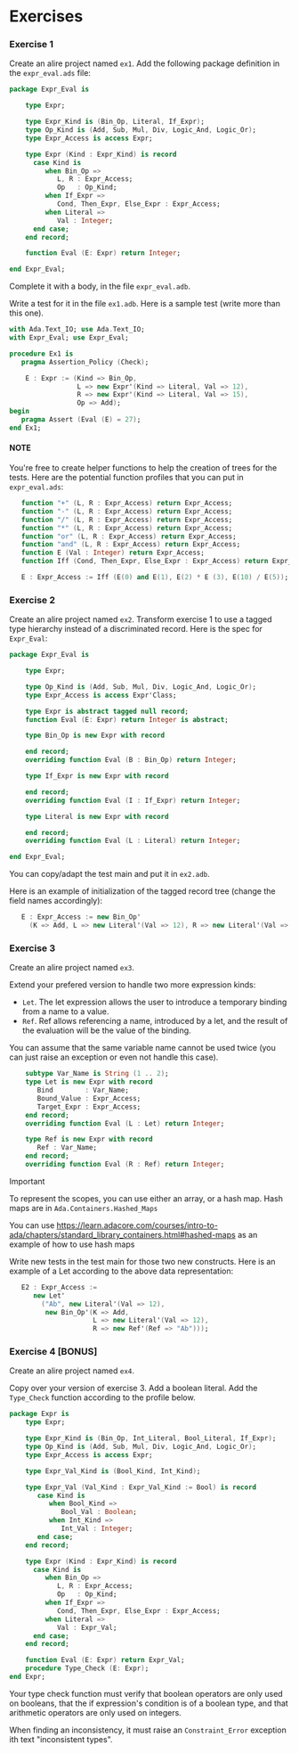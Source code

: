 Exercises
=========

### Exercise 1

Create an alire project named `ex1`. Add the following package definition in
the `expr_eval.ads` file:

```ada
package Expr_Eval is

    type Expr;

    type Expr_Kind is (Bin_Op, Literal, If_Expr);
    type Op_Kind is (Add, Sub, Mul, Div, Logic_And, Logic_Or);
    type Expr_Access is access Expr;

    type Expr (Kind : Expr_Kind) is record
      case Kind is
         when Bin_Op =>
            L, R : Expr_Access;
            Op   : Op_Kind;
         when If_Expr =>
            Cond, Then_Expr, Else_Expr : Expr_Access;
         when Literal =>
            Val : Integer;
      end case;
    end record;

    function Eval (E: Expr) return Integer;

end Expr_Eval;
```

Complete it with a body, in the file `expr_eval.adb`.

Write a test for it in the file `ex1.adb`. Here is a sample test (write more than this one).

```ada
with Ada.Text_IO; use Ada.Text_IO;
with Expr_Eval; use Expr_Eval;

procedure Ex1 is
   pragma Assertion_Policy (Check);

    E : Expr := (Kind => Bin_Op,
                 L => new Expr'(Kind => Literal, Val => 12),
                 R => new Expr'(Kind => Literal, Val => 15),
                 Op => Add);
begin
   pragma Assert (Eval (E) = 27);
end Ex1;
```

#### NOTE

You're free to create helper functions to help the creation of trees for the
tests. Here are the potential function profiles that you can put in
`expr_eval.ads`:

```ada
   function "+" (L, R : Expr_Access) return Expr_Access;
   function "-" (L, R : Expr_Access) return Expr_Access;
   function "/" (L, R : Expr_Access) return Expr_Access;
   function "*" (L, R : Expr_Access) return Expr_Access;
   function "or" (L, R : Expr_Access) return Expr_Access;
   function "and" (L, R : Expr_Access) return Expr_Access;
   function E (Val : Integer) return Expr_Access;
   function Iff (Cond, Then_Expr, Else_Expr : Expr_Access) return Expr_Access;

   E : Expr_Access := Iff (E(0) and E(1), E(2) * E (3), E(10) / E(5));
```

### Exercise 2

Create an alire project named `ex2`. Transform exercise 1 to use a tagged type
hierarchy instead of a discriminated record. Here is the spec for `Expr_Eval`:

```ada
package Expr_Eval is

    type Expr;

    type Op_Kind is (Add, Sub, Mul, Div, Logic_And, Logic_Or);
    type Expr_Access is access Expr'Class;

    type Expr is abstract tagged null record;
    function Eval (E: Expr) return Integer is abstract;

    type Bin_Op is new Expr with record

    end record;
    overriding function Eval (B : Bin_Op) return Integer;

    type If_Expr is new Expr with record

    end record;
    overriding function Eval (I : If_Expr) return Integer;

    type Literal is new Expr with record

    end record;
    overriding function Eval (L : Literal) return Integer;

end Expr_Eval;
```

You can copy/adapt the test main and put it in `ex2.adb`.

Here is an example of initialization of the tagged record tree (change the
field names accordingly):

```ada
   E : Expr_Access := new Bin_Op'
     (K => Add, L => new Literal'(Val => 12), R => new Literal'(Val => 15));
```

### Exercise 3

Create an alire project named `ex3`.

Extend your prefered version to handle two more expression kinds:

- `Let`. The let expression allows the user to introduce a temporary
  binding from a name to a value.
- `Ref`. Ref allows referencing a name, introduced by a let, and the result
  of the evaluation will be the value of the binding.

You can assume that the same variable name cannot be used twice (you can just
raise an exception or even not handle this case).

```ada
    subtype Var_Name is String (1 .. 2);
    type Let is new Expr with record
       Bind        : Var_Name;
       Bound_Value : Expr_Access;
       Target_Expr : Expr_Access;
    end record;
    overriding function Eval (L : Let) return Integer;

    type Ref is new Expr with record
       Ref : Var_Name;
    end record;
    overriding function Eval (R : Ref) return Integer;
```

> [!IMPORTANT]
>
> To represent the scopes, you can use either an array, or a hash map. Hash
> maps are in `Ada.Containers.Hashed_Maps`
>
> You can use https://learn.adacore.com/courses/intro-to-ada/chapters/standard_library_containers.html#hashed-maps as an example of how to use hash maps
>

Write new tests in the test main for those two new constructs. Here is an
example of a Let according to the above data representation:

```ada
   E2 : Expr_Access :=
      new Let'
        ("Ab", new Literal'(Val => 12),
         new Bin_Op'(K => Add,
                     L => new Literal'(Val => 12),
                     R => new Ref'(Ref => "Ab")));
```


### Exercise 4 [BONUS]

Create an alire project named `ex4`.

Copy over your version of exercise 3. Add a boolean literal. Add the
`Type_Check` function according to the profile below.

```ada
package Expr is
    type Expr;

    type Expr_Kind is (Bin_Op, Int_Literal, Bool_Literal, If_Expr);
    type Op_Kind is (Add, Sub, Mul, Div, Logic_And, Logic_Or);
    type Expr_Access is access Expr;

    type Expr_Val_Kind is (Bool_Kind, Int_Kind);

    type Expr_Val (Val_Kind : Expr_Val_Kind := Bool) is record
       case Kind is
          when Bool_Kind =>
             Bool_Val : Boolean;
          when Int_Kind =>
             Int_Val : Integer;
       end case;
    end record;

    type Expr (Kind : Expr_Kind) is record
      case Kind is
         when Bin_Op =>
            L, R : Expr_Access;
            Op   : Op_Kind;
         when If_Expr =>
            Cond, Then_Expr, Else_Expr : Expr_Access;
         when Literal =>
            Val : Expr_Val;
      end case;
    end record;

    function Eval (E: Expr) return Expr_Val;
    procedure Type_Check (E: Expr);
end Expr;
```

Your type check function must verify that boolean operators are only
used on booleans, that the if expression's condition is of a boolean type, and
that arithmetic operators are only used on integers.

When finding an inconsistency, it must raise an `Constraint_Error` exception
ith text "inconsistent types".

